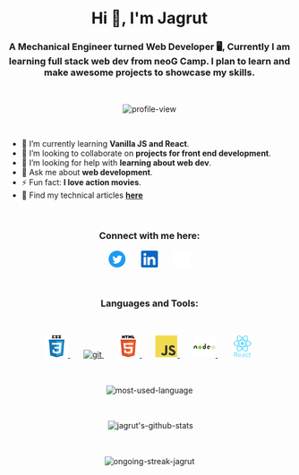 <h1 align="center">Hi 👋, I'm Jagrut</h1>

<h3 align="center">A Mechanical Engineer turned Web Developer 🖥️, Currently I am learning full stack web dev from neoG Camp. I plan to learn and make awesome projects to showcase my skills.</h3>

<br>

<p align="center"> <img src="https://komarev.com/ghpvc/?username=jagrut-sharma&style=for-the-badge" alt="profile-view" /> </p>

<br>

- 🌱 I’m currently learning **Vanilla JS and React**.
- 👯 I’m looking to collaborate on **projects for front end development**.
- 🤔 I’m looking for help with **learning about web dev**.
- 💬 Ask me about **web development**.
- ⚡ Fun fact: **I love action movies**.
- 📝 Find my technical articles **[here](https://jagrut-sharma.hashnode.dev/)**

<br>

<h3 align="center">Connect with me here:</h3>

<p align="center">
      <a
        href="https://twitter.com/jagrut_sharma"
        target="blank"
        style="padding: 0.5rem"
        ><img
          align="center"
          src="./images/Twitter social icons - circle - blue.png"
          alt="jagrut_sharma"
          height="30"
          width="30"
      /></a> &nbsp;
      <a
        href="https://linkedin.com/in/jagrut-sharma"
        target="blank"
        style="padding: 0.5rem"
        ><img
          align="center"
          src="./images/In-Blue-128.png"
          alt="linked-in-logo"
          height="30"
          width="30"
      /></a> &nbsp;
      <a href="#" style="padding: 0.5rem"
        ><img
          align="center"
          src="./images/GitHub-Mark-Light-120px-plus.png"
          alt="jagrut_sharma"
          height="30"
          width="30"
      /></a>
    </p>

<br>

<h3 align="center">Languages and Tools:</h3>

<br>

<p align="center">
      <a href="#" style="padding: 0.5rem">
        <img
          src="https://raw.githubusercontent.com/devicons/devicon/master/icons/css3/css3-original-wordmark.svg"
          alt="css3"
          width="40"
          height="40"
        />
      </a> &nbsp;
      <a href="#" style="padding: 0.5rem">
        <img
          src="https://www.vectorlogo.zone/logos/git-scm/git-scm-icon.svg"
          alt="git"
          width="40"
          height="40"
        />
      </a> &nbsp;
      <a href="#" style="padding: 0.5rem">
        <img
          src="https://raw.githubusercontent.com/devicons/devicon/master/icons/html5/html5-original-wordmark.svg"
          alt="html5"
          width="40"
          height="40"
        />
      </a> &nbsp;
      <a href="#" style="padding: 0.5rem">
        <img
          src="https://raw.githubusercontent.com/devicons/devicon/master/icons/javascript/javascript-original.svg"
          alt="javascript"
          width="40"
          height="40"
        />
      </a> &nbsp;
      <a href="#" style="padding: 0.5rem">
        <img
          src="https://raw.githubusercontent.com/devicons/devicon/master/icons/nodejs/nodejs-original-wordmark.svg"
          alt="nodejs"
          width="40"
          height="40"
        />
      </a> &nbsp;
      <a href="#" style="padding: 0.5rem">
        <img
          src="https://raw.githubusercontent.com/devicons/devicon/master/icons/react/react-original-wordmark.svg"
          alt="react"
          width="40"
          height="40"
        />
      </a>
    </p>

<br>

<p align="center"><img align="center" src="https://github-readme-stats.vercel.app/api/top-langs?username=jagrut-sharma&show_icons=true&locale=en&layout=compact&theme=gruvbox" alt="most-used-language" /></p>

<br>

<p align = "center">&nbsp;<img align="center" src="https://github-readme-stats.vercel.app/api?username=jagrut-sharma&show_icons=true&locale=en&theme=gruvbox" alt="jagrut's-github-stats" /></p>

<br>

<p align="center"><img align="center" src="https://github-readme-streak-stats.herokuapp.com/?user=jagrut-sharma&&theme=gruvbox" alt="ongoing-streak-jagrut" /></p>
